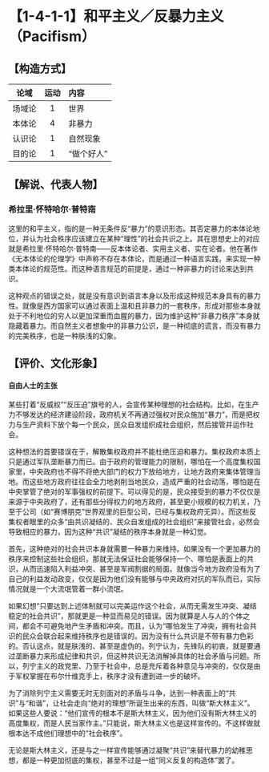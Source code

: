 # 【1-4-1-1】和平主义／反暴力主义（Pacifism）
## 【构造方式】
| 论域 | 运动           | 内容 |
|:----:|:----------------:|:-----|
| 场域论   |1 |  世界  |
| 本体论   |4 |  非暴力  |
| 认识论   |1 |  自然现象  |
| 目的论   |1 |  “做个好人”  |

## 【解说、代表人物】
### 希拉里·怀特哈尔·普特南 

这里的和平主义，指的是一种无条件反“暴力”的意识形态。其否定暴力的本体论地位，并认为社会秩序应该建立在某种“理性”的社会共识之上。其在思想史上的对应就是希拉里·怀特哈尔·普特南——反本体论者、实用主义者、实在论者。他在著作《无本体论的伦理学》中声称不存在本体论，而是通过一种语言实践，来实现一种类本体论的规范性。而这种语言规范的前提是，通过一种非暴力的讨论来达到共识。

这种观点的错误之处，就是没有意识到语言本身以及形成这种规范本身具有的暴力性。就像是西方国家可以通过表面上温和且非暴力的一套秩序，形成对那些本身就处于不利地位的穷人以更加深重而血腥的暴力，因为维护这种“非暴力秩序”本身就隐藏着暴力。而自然主义者想象中的非暴力公识，是一种彻底的谎言，而没有暴力的完美秩序，也是一种肤浅的幻象。

## 【评价、文化形象】
#### 自由人士的主张
某些打着“反威权”“反压迫”旗号的人，会宣传某种理想的社会结构。比如，在生产力不够发达的经济建设阶段，政府机关不再通过强权对民众施加“暴力”，而是把权力与生产资料下放个每一个民众，民众自发组织成社会组织，然后接管并运作社会。

这种想法的首要错误在于，解散集权政府并不能杜绝压迫和暴力。集权政府本质上只是通过军队垄断暴力而已。由于政府的管理能力的限制，哪怕在一个高度集权国家里，中央政府也不得不将绝大部门的权力下放给地方，让地方政府来集体管理当地。而这些地方政府往往会全力地剥削当地民众，造成严重的社会动荡，哪怕是在中央掌管了绝对的军事强权的前提下。可以得见的是，民众接受到的暴力不仅仅是来源于中央政府了，还有那些分得权力的地方政府，甚至更小规模的权力机关，乃至于公司（如“赛博朋克”世界观里的巨型公司，已经与集权政府无异）。而这些反集权者眼里的众多“由共识凝结的、民众自发组成的社会组织”来接管社会，必然会导致相应的暴力，因为这种“共识”凝结的秩序本身就是一种幻觉。

首先，这种绝对的社会共识本身就需要一种暴力来维持。如果没有一个更加暴力的秩序来控制这些社会组织，那就无法保证社会能够保持一个、哪怕是表面上的共识，从而迅速陷入利益冲突、甚至是军阀割据的局面。就像当今地方政府没有为了自己的利益发动政变，仅仅是因为他们没有能够与中央政府对抗的军队而已，实际情况就是一个大流氓管着一群小流氓。

如果幻想“只要达到上述体制就可以完美运作这个社会，从而无需发生冲突、凝结稳定的社会共识”，那就更是一种显而易见的错误。因为就算是人与人的个体之间，都会不可避免地产生矛盾和冲突。而且，认为“哪怕发生了冲突，拥有社会共识的民众会联合起来维持秩序也是错误的。因为没有什么共识是不带有暴力色彩的。否认这点，就是肤浅的、甚至是虚伪的。列宁认为，先锋队的初衷，就是要通过垄断暴力来形成纪律和共识，但这种共识无法消解掉具体的社会矛盾与问题。所以，列宁主义的政党里、乃至于社会中，总是充斥着各种意见与冲突的，仅仅是由于军权掌握在布尔什维克手上，秩序才没有遭到进一步的破坏。

为了消除列宁主义需要无时无刻面对的矛盾与斗争，达到一种表面上的“共识”与“和谐”，让社会走向“绝对的理想”所诞生出来的东西，叫做“斯大林主义”。如果这些人要说：“他们宣传的根本不是斯大林主义，因为他们没有斯大林主义的高度集权，而是人民当家作主。”只能说，斯大林主义也是这样宣传的。不这样做就根本达不成他们理想中的“社会秩序”。

无论是斯大林主义，还是与之一样宣传能够通过凝聚“共识”来替代暴力的幼稚思想，都是一种更加彻底的集权，甚至不过是一组“同义反复的构造体”罢了。
